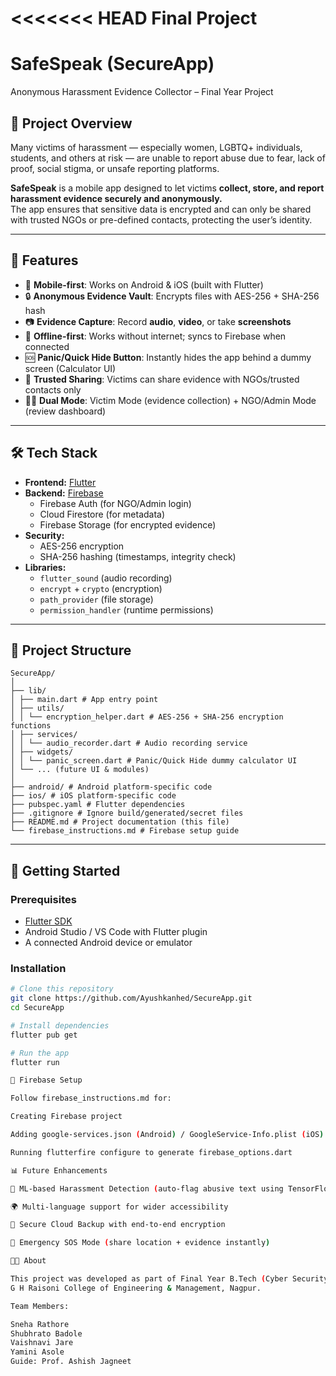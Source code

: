 <<<<<<< HEAD
Final Project 
=======
# SafeSpeak (SecureApp)  
Anonymous Harassment Evidence Collector – Final Year Project  

## 📖 Project Overview
Many victims of harassment — especially women, LGBTQ+ individuals, students, and others at risk — are unable to report abuse due to fear, lack of proof, social stigma, or unsafe reporting platforms.  

**SafeSpeak** is a mobile app designed to let victims **collect, store, and report harassment evidence securely and anonymously.**  
The app ensures that sensitive data is encrypted and can only be shared with trusted NGOs or pre-defined contacts, protecting the user’s identity.

---

## 🎯 Features
- 📱 **Mobile-first**: Works on Android & iOS (built with Flutter)  
- 🔒 **Anonymous Evidence Vault**: Encrypts files with AES-256 + SHA-256 hash  
- 📷 **Evidence Capture**: Record **audio**, **video**, or take **screenshots**  
- 📴 **Offline-first**: Works without internet; syncs to Firebase when connected  
- 🆘 **Panic/Quick Hide Button**: Instantly hides the app behind a dummy screen (Calculator UI)  
- 👥 **Trusted Sharing**: Victims can share evidence with NGOs/trusted contacts only  
- 👨‍💻 **Dual Mode**: Victim Mode (evidence collection) + NGO/Admin Mode (review dashboard)  

---

## 🛠️ Tech Stack
- **Frontend:** [Flutter](https://flutter.dev)  
- **Backend:** [Firebase](https://firebase.google.com/)  
  - Firebase Auth (for NGO/Admin login)  
  - Cloud Firestore (for metadata)  
  - Firebase Storage (for encrypted evidence)  
- **Security:**  
  - AES-256 encryption  
  - SHA-256 hashing (timestamps, integrity check)  
- **Libraries:**  
  - `flutter_sound` (audio recording)  
  - `encrypt` + `crypto` (encryption)  
  - `path_provider` (file storage)  
  - `permission_handler` (runtime permissions)  

---

## 📂 Project Structure
```
SecureApp/
│
├── lib/
│ ├── main.dart # App entry point
│ ├── utils/
│ │ └── encryption_helper.dart # AES-256 + SHA-256 encryption functions
│ ├── services/
│ │ └── audio_recorder.dart # Audio recording service
│ ├── widgets/
│ │ └── panic_screen.dart # Panic/Quick Hide dummy calculator UI
│ └── ... (future UI & modules)
│
├── android/ # Android platform-specific code
├── ios/ # iOS platform-specific code
├── pubspec.yaml # Flutter dependencies
├── .gitignore # Ignore build/generated/secret files
├── README.md # Project documentation (this file)
└── firebase_instructions.md # Firebase setup guide
```

---

## 🚀 Getting Started

### Prerequisites
- [Flutter SDK](https://docs.flutter.dev/get-started/install)  
- Android Studio / VS Code with Flutter plugin  
- A connected Android device or emulator  

### Installation
```bash
# Clone this repository
git clone https://github.com/Ayushkanhed/SecureApp.git
cd SecureApp

# Install dependencies
flutter pub get

# Run the app
flutter run

🔐 Firebase Setup

Follow firebase_instructions.md for:

Creating Firebase project

Adding google-services.json (Android) / GoogleService-Info.plist (iOS)

Running flutterfire configure to generate firebase_options.dart

📊 Future Enhancements

🤖 ML-based Harassment Detection (auto-flag abusive text using TensorFlow Lite)

🌍 Multi-language support for wider accessibility

💾 Secure Cloud Backup with end-to-end encryption

📡 Emergency SOS Mode (share location + evidence instantly)

👨‍🎓 About

This project was developed as part of Final Year B.Tech (Cyber Security) at
G H Raisoni College of Engineering & Management, Nagpur.

Team Members:

Sneha Rathore
Shubhrato Badole
Vaishnavi Jare
Yamini Asole
Guide: Prof. Ashish Jagneet

